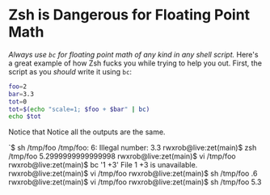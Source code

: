 # Zsh is Dangerous for Floating Point Math

*Always use `bc` for floating point math of any kind in any shell
script.* Here's a great example of how Zsh fucks you while trying to
help you out. First, the script as you *should* write it using `bc`:

```sh
foo=2
bar=3.3
tot=0
tot=$(echo "scale=1; $foo + $bar" | bc)
echo $tot
```

Notice that Notice all the outputs are the same.

`$ sh /tmp/foo
/tmp/foo: 6: Illegal number: 3.3
rwxrob@live:zet(main)$ zsh /tmp/foo
5.2999999999999998
rwxrob@live:zet(main)$ vi /tmp/foo
rwxrob@live:zet(main)$ bc '1 +3'
File 1 +3 is unavailable.
rwxrob@live:zet(main)$ vi /tmp/foo
rwxrob@live:zet(main)$ sh /tmp/foo
.6
rwxrob@live:zet(main)$ vi /tmp/foo
rwxrob@live:zet(main)$ sh /tmp/foo
5.3

